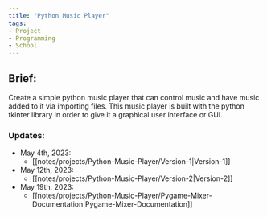```yaml
---
title: "Python Music Player"
tags:
- Project
- Programming
- School
---
```


## Brief:

Create a simple python music player that can control music and have music added to it via importing files. This music player is built with the python tkinter library in order to give it a graphical user interface or GUI.

### Updates:
- May 4th, 2023:
	- [[notes/projects/Python-Music-Player/Version-1|Version-1]]
- May 12th, 2023:
	- [[notes/projects/Python-Music-Player/Version-2|Version-2]]
- May 19th, 2023:
	- [[notes/projects/Python-Music-Player/Pygame-Mixer-Documentation|Pygame-Mixer-Documentation]]